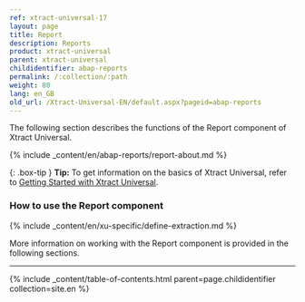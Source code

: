 ```yaml
---
ref: xtract-universal-17
layout: page
title: Report
description: Reports
product: xtract-universal
parent: xtract-universal
childidentifier: abap-reports
permalink: /:collection/:path
weight: 80
lang: en_GB
old_url: /Xtract-Universal-EN/default.aspx?pageid=abap-reports
---
```

The following section describes the functions of the Report component of Xtract Universal. <br>

{% include _content/en/abap-reports/report-about.md %}
 
{: .box-tip }
**Tip:** To get information on the basics of Xtract Universal, refer to [Getting Started with Xtract Universal](./getting-started).

### How to use the Report component
{% include _content/en/xu-specific/define-extraction.md %}

More information on working with the Report component is provided in the following sections.

---

{% include _content/table-of-contents.html parent=page.childidentifier collection=site.en %}

